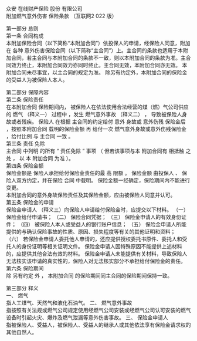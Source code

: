 众安  在线财产保险  股份  有限公司   
附加燃气意外伤害  保险条款  （互联网2  022  版）   
   
第一部分   总则   
第一条   合同构成   
本附加保险合同（以下简称“本附加合同”）依投保人的申请，经保险人同意，附加在 各种 意外伤害保险合同（以下简称“主合同”）上。主合同的条款也适用于本附加合同，若主合同与本附加合同的条款不一致，则以本附加合同的条款为准。主合同效力终止，本附加合同效力亦同时终止。主合同无效，本附加合同亦无效。 
本附加合同未尽事宜，以主合同的规定为准。 
除另有约定外，本附加合同的保险金的受益人为被保险人本人。 
  
第二部分   保障内容   
第二条   保险责任   
在本附加合同 保险期间内， 被保险人在依法使用合法经营的煤（燃）气公司供应的 燃气  （释义一） 过程中 ，发生 燃气意外事故  （释义二） ， 导致被保险人身故或者残疾。 保险人  在根据  主合同的约定给付  意外  身故或  意外伤残  保险金后  ，按照本附加合同  载明的保险金额  再  给付一次  燃气意外身故或意外伤残保险金  ，给付比例  与  主合同  一致  。   
第三条   责任  免除   
主合同  中列明  的所有  “  责任免除  ”  事项  （  但若该事项与本  附加合同有  相抵触  之处  ，  以  本  附加合同  为准  ）。   
第四条   保险金额   
保险金额是  保险人承担给付保险金责任的最  高  限额  。  保险金额 由投保人 、 保险人双方约定，并在保险 合同 中载明。 保险金额一经确定，保险期间内不能进行变更。  
本附加合同的意外身故保险责任及其保险金额，应由被保险人同意并认可。   
第五条   保险金的申请   
保险金申请人  （释义三）向保险人申请给付保险金时，应提交以下材料。 
（一）  保险金给付申请书； 
（二）  保险合同凭据； 
（三）  保险金申请人的有效身份证件； 
（四）  被保险人本人或受益人的银行账户信息； 
（五）  保险金申请人所能提供的与确认保险事故的性质、原因、损失程度等有关的其他证明和资料； 
（六）  若保险金申请人委托他人申请的，还应提供授权委托书原件、委托人和受托人的身份证明等相关证明文件。 
保险金申请人因特殊原因不能提供上述材料的，应提供其他合法有效的材料。 保险金申请人未能提供有关材料，导致保险人无法核实该申请的真实性的，保险人对无法核实部分不承担给付保险金的责任。  
第六条   保险期间   
除 另有约定 外 ， 本附加合同 的保险期间同主合同的保险期间保持一致。 
  
第三部分   释义   
一、  燃气   
指人工煤气、天然气和液化石油气。 
二、  燃气意外事故   
指按照有关法规或燃气公司规定使用经燃气公司安装或经燃气公司认可安装的燃气设备时引起火灾、爆炸及燃气泄漏等意外伤害事故。 
三、  保险金申请人   
指被保险人、受益人，被保险人、受益人的继承人或其他依法享有保险金请求权的其他自然人。 

